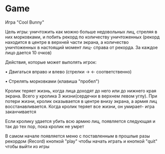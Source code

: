 # Game
Игра "Cool Bunny"

Цель игры: уничтожить как можно больше недовольных лиц, стреляя в них морковками, и побить рекорд по количеству уничтоженных (рекорд находится в центре в верхней части экрана, а количество уничтоженных в настоящий момент лиц- справа от рекорда. За каждое лицо дается 10 очков)

Действия, которые может выполять игрок:

• Двигаться вправо и влево (стрелки -> <- соответственно)

• Стрелять морковками (клавиша "пробел")

Кролик теряет жизнь, когда лица доходят до него или до нижнего края экрана. Всего у кролика 3 жизни(сердечки в верхнем левом углу). При потери жизни, кролик оказывается в центре внизу экрана, а армия лиц восстанавливается. Когда кролик теряет все жизни, он умирает- игра заканчивается

Если кролику удается убить всю армию лиц, появляется следующая и так до тех пор, пока кролик не умрет

В самом начале появляется меню с поставленным в прошлые разы рекордом (Record) кнопкой "play" чтобы начать играть и кнопкой "quit" чтобы выйти из игры
